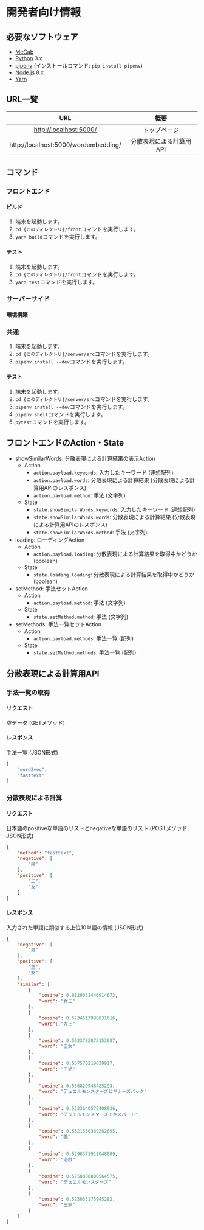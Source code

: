 # 開発者向け情報
## 必要なソフトウェア
* [MeCab](http://taku910.github.io/mecab/)
* [Python](https://www.python.org/) 3.x
* [pipenv](https://docs.pipenv.org/) (インストールコマンド: `pip install pipenv`)
* [Node.js](https://nodejs.org/ja/) 8.x
* [Yarn](https://yarnpkg.com/ja/)

## URL一覧
|URL|概要|
|:--:|:--:|
|[http://localhost:5000/](http://localhost:5000/)|トップページ|
|http://localhost:5000/wordembedding/|分散表現による計算用API|

## コマンド
### フロントエンド
#### ビルド
1. 端末を起動します。
1. `cd {このディレクトリ}/front`コマンドを実行します。
1. `yarn build`コマンドを実行します。

#### テスト
1. 端末を起動します。
1. `cd {このディレクトリ}/front`コマンドを実行します。
1. `yarn test`コマンドを実行します。

### サーバーサイド
#### 環境構築
### 共通
1. 端末を起動します。
1. `cd {このディレクトリ}/server/src`コマンドを実行します。
1. `pipenv install --dev`コマンドを実行します。

#### テスト
1. 端末を起動します。
1. `cd {このディレクトリ}/server/src`コマンドを実行します。
1. `pipenv install --dev`コマンドを実行します。
1. `pipenv shell`コマンドを実行します。
1. `pytest`コマンドを実行します。

## フロントエンドのAction・State
* showSimilarWords: 分散表現による計算結果の表示Action
    * Action
        * `action.payload.keywords`: 入力したキーワード (連想配列)
        * `action.payload.words`: 分散表現による計算結果 (分散表現による計算用APIのレスポンス)
        * `action.payload.method`: 手法 (文字列)
    * State
        * `state.showSimilarWords.keywords`: 入力したキーワード (連想配列)
        * `state.showSimilarWords.words`: 分散表現による計算結果 (分散表現による計算用APIのレスポンス)
        * `state.showSimilarWords.method`: 手法 (文字列)
* loading: ローディングAction
    * Action
        * `action.payload.loading`: 分散表現による計算結果を取得中かどうか (boolean)
    * State
        * `state.loading.loading`: 分散表現による計算結果を取得中かどうか (boolean)
* setMethod: 手法セットAction
    * Action
        * `action.payload.method`: 手法 (文字列)
    * State
        * `state.setMethod.method`: 手法 (文字列)
* setMethods: 手法一覧セットAction
    * Action
        * `action.payload.methods`: 手法一覧 (配列)
    * State
        * `state.setMethod.methods`: 手法一覧 (配列)

## 分散表現による計算用API
### 手法一覧の取得
#### リクエスト
空データ (GETメソッド)

#### レスポンス
手法一覧 (JSON形式)

```json
[
    "word2vec",
    "fasttext"
]
```

### 分散表現による計算
#### リクエスト
日本語のpositiveな単語のリストとnegativeな単語のリスト (POSTメソッド, JSON形式)

```json
{
    "method": "fasttext",
    "negative": [
        "男"
    ],
    "positive": [
        "王",
        "女"
    ]
}
```
#### レスポンス
入力された単語に類似する上位10単語の情報 (JSON形式)

```json
{
    "negative": [
        "男"
    ],
    "positive": [
        "王",
        "女"
    ],
    "similar": [
        {
            "cosine": 0.6129051446914673,
            "word": "女王"
        },
        {
            "cosine": 0.5734513998031616,
            "word": "大王"
        },
        {
            "cosine": 0.5623782873153687,
            "word": "王女"
        },
        {
            "cosine": 0.557570219039917,
            "word": "王妃"
        },
        {
            "cosine": 0.536829948425293,
            "word": "デュエルモンスターズビギナーズパック"
        },
        {
            "cosine": 0.5333640575408936,
            "word": "デュエルモンスターズエキスパート"
        },
        {
            "cosine": 0.5321550369262695,
            "word": "戯"
        },
        {
            "cosine": 0.5298371911048889,
            "word": "遊戯"
        },
        {
            "cosine": 0.5250808000564575,
            "word": "デュエルモンスターズ"
        },
        {
            "cosine": 0.525033175945282,
            "word": "王家"
        }
    ]
}
```
